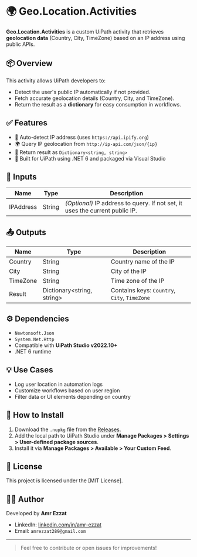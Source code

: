 # 🌍 Geo.Location.Activities

**Geo.Location.Activities** is a custom UiPath activity that retrieves **geolocation data** (Country, City, TimeZone) based on an IP address using public APIs.

## 📦 Overview

This activity allows UiPath developers to:
- Detect the user's public IP automatically if not provided.
- Fetch accurate geolocation details (Country, City, and TimeZone).
- Return the result as a **dictionary** for easy consumption in workflows.

## ✅ Features

- 🧠 Auto-detect IP address (uses `https://api.ipify.org`)
- 🌍 Query IP geolocation from `http://ip-api.com/json/{ip}`
- 🔄 Return result as `Dictionary<string, string>`
- 🚀 Built for UiPath using .NET 6 and packaged via Visual Studio

## 🧾 Inputs

| Name      | Type   | Description                             |
|-----------|--------|-----------------------------------------|
| IPAddress | String | *(Optional)* IP address to query. If not set, it uses the current public IP. |

## 📤 Outputs

| Name     | Type    | Description                 |
|----------|---------|-----------------------------|
| Country  | String  | Country name of the IP      |
| City     | String  | City of the IP              |
| TimeZone | String  | Time zone of the IP         |
| Result   | Dictionary<string, string> | Contains keys: `Country`, `City`, `TimeZone` |

## ⚙️ Dependencies

- `Newtonsoft.Json`
- `System.Net.Http`
- Compatible with **UiPath Studio v2022.10+**
- .NET 6 runtime

## 💡 Use Cases

- Log user location in automation logs  
- Customize workflows based on user region  
- Filter data or UI elements depending on country

## 🔧 How to Install

1. Download the `.nupkg` file from the [Releases](https://github.com/AmrEzzatAbdo/Geo-Location-Lookup/releases).
2. Add the local path to UiPath Studio under **Manage Packages > Settings > User-defined package sources**.
3. Install it via **Manage Packages > Available > Your Custom Feed**.

## 📜 License

This project is licensed under the [MIT License].

## 👨‍💻 Author

Developed by **Amr Ezzat**

- LinkedIn: [linkedin.com/in/amr-ezzat](https://www.linkedin.com/in/amrezzatabdal-al/)
- Email: `amrezzat289@gmail.com`

---

> Feel free to contribute or open issues for improvements!
